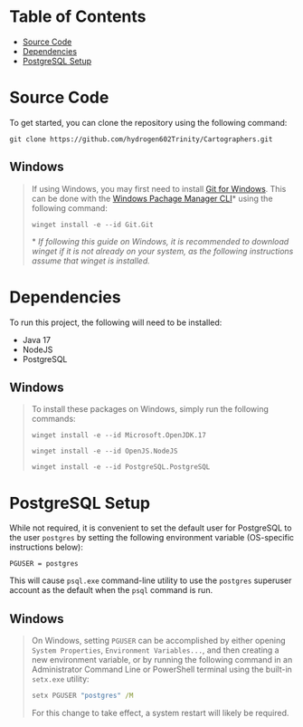 # Table of Contents

* [Source Code](#source-code)
* [Dependencies](#dependencies)
* [PostgreSQL Setup](#postgresql-setup)

# Source Code
To get started, you can clone the repository using the following command:
```
git clone https://github.com/hydrogen602Trinity/Cartographers.git
```

## Windows
>If using Windows, you may first need to install [Git for Windows](https://gitforwindows.org/). This can be done with the [Windows Pachage Manager CLI](https://winget.run/)* using the following command:
>```
>winget install -e --id Git.Git
>```
>
>\* *If following this guide on Windows, it is recommended to download winget if it is not already on your system, as the following instructions assume that winget is installed.*

# Dependencies
To run this project, the following will need to be installed:
- Java 17
- NodeJS
- PostgreSQL

## Windows
> To install these packages on Windows, simply run the following commands:
> ```
> winget install -e --id Microsoft.OpenJDK.17
> ```
> ```
> winget install -e --id OpenJS.NodeJS
> ```
> ```
> winget install -e --id PostgreSQL.PostgreSQL
> ```

# PostgreSQL Setup
While not required, it is convenient to set the default user for PostgreSQL to the user `postgres` by setting the following environment variable (OS-specific instructions below):
```
PGUSER = postgres
```
This will cause `psql.exe` command-line utility to use the `postgres` superuser account as the default when the `psql` command is run.

## Windows
> On Windows, setting `PGUSER` can be accomplished by either opening `System Properties`, `Environment Variables...`, and then creating a new environment variable, or by running the following command in an Administrator Command Line or PowerShell terminal using the built-in `setx.exe` utility:
> ```cmd
> setx PGUSER "postgres" /M
> ```
> For this change to take effect, a system restart will likely be required.
